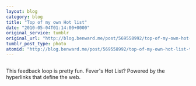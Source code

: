 ```yaml
---
layout: blog
category: blog
title: "Top of my own Hot list"
date: "2010-05-04T01:14:00+0000"
original_service: tumblr
original_url: "http://blog.benward.me/post/569558992/top-of-my-own-hot-list-this-feedback-loop-is"
tumblr_post_type: photo
atomid: "http://blog.benward.me/post/569558992/top-of-my-own-hot-list-this-feedback-loop-is"
---
```

<figure class="photo">
  <img src="http://benward.me/res/tumblr/media/569558992/0.jpg" alt="">
</figure>

This feedback loop is pretty fun. Fever's Hot List? Powered by the hyperlinks that define the web.